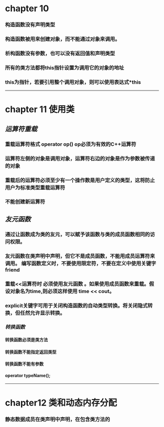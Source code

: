 # chapter 10
### 构造函数没有声明类型
### 构造函数被用来创建对象，而不能通过对象来调用。
###  析构函数没有参数，也可以没有返回值和声明类型

### 所有的类方法都将this指针设置为调用它的对象的地址
### this为指针，若要引用整个调用对象，则可以使用表达式*this

---

# chapter 11 使用类

## *运算符重载*
### 重载运算符格式 operator op()  op必须为有效的C++运算符

### 运算符左侧的对象是调用对象，运算符右边的对象是作为参数被传递的对象
### 重载后的运算符必须至少有一个操作数是用户定义的类型，这将防止用户为标准类型重载运算符
### 不能创建新运算符

## *友元函数*

### 通过让函数成为类的友元，可以赋予该函数与类的成员函数相同的访问权限。

### 友元函数在类声明中声明，但它不是成员函数，不能用成员运算符来调用。 编写函数定义时，不要使用限定符，不要在定义中使用关键字friend

### 重载<<运算符时  必须使用友元函数 。如果使用成员函数来重载。假设对象名为time,则必须这样使用 time << cout。

### explicit关键字可用于关闭构造函数的自动类型转换。将关闭隐式转换，但任然允许显示转换。


### *转换函数* 
#### 转换函数必须是类方法
#### 转换函数不能指定返回类型
#### 转换函数不能有参数
#### operator typeName();


---
# chapter12 类和动态内存分配

### 静态数据成员在类声明中声明，在包含类方法的
